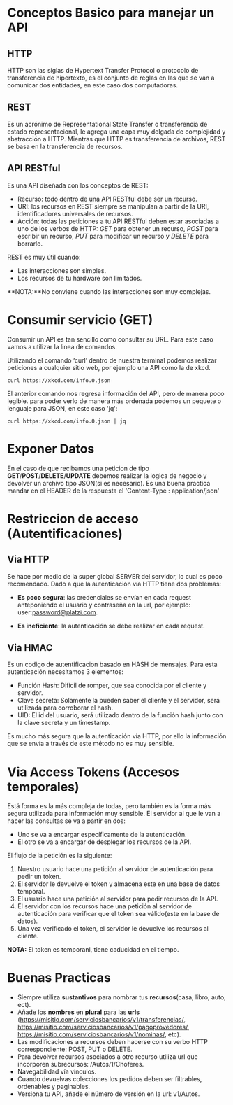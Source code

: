 # Conceptos Basico para manejar un API

## HTTP
HTTP son las siglas de Hypertext Transfer Protocol o protocolo de transferencia de hipertexto, es el conjunto de reglas en las que se van a comunicar dos entidades, en este caso dos computadoras.

## REST
Es un acrónimo de Representational State Transfer o transferencia de estado representacional, le agrega una capa muy delgada de complejidad y abstracción a HTTP. Mientras que HTTP es transferencia de archivos, REST se basa en la transferencia de recursos.

## API RESTful
Es una API diseñada con los conceptos de REST:

- Recurso: todo dentro de una API RESTful debe ser un recurso.
- URI: los recursos en REST siempre se manipulan a partir de la URI, identificadores universales de recursos.
- Acción: todas las peticiones a tu API RESTful deben estar asociadas a uno de los verbos de HTTP: *GET* para obtener un recurso, *POST* para escribir un recurso, *PUT* para modificar un recurso y *DELETE* para borrarlo.

REST es muy útil cuando:

- Las interacciones son simples.
- Los recursos de tu hardware son limitados.

**NOTA:**No conviene cuando las interacciones son muy complejas.

# Consumir servicio (GET)
Consumir un API es tan sencillo como consultar su URL. Para este caso vamos a utilizar la linea de comandos.

Utilizando el comando ‘curl’ dentro de nuestra terminal podemos realizar peticiones a cualquier sitio web, por ejemplo una API como la de xkcd.

`curl https://xkcd.com/info.0.json`

El anterior comando nos regresa información del API, pero de manera poco legible. para poder verlo de manera más ordenada podemos un pequete o lenguaje para JSON, en este caso 'jq':

`curl https://xkcd.com/info.0.json | jq`

# Exponer Datos

En el caso de que recibamos una peticion de tipo **GET**/**POST**/**DELETE**/**UPDATE** debemos realizar la logica de negocio y devolver un archivo tipo JSON(si es necesario).
Es una buena practica mandar en el HEADER de la respuesta el 'Content-Type : application/json'


# Restriccion de acceso (Autentificaciones)

## Via HTTP
Se hace por medio de la super global SERVER del servidor, lo cual es poco recomendado. Dado a que la autenticación vía HTTP tiene dos problemas:

- **Es poco segura**: las credenciales se envían en cada request anteponiendo el usuario y contraseña en la url, por ejemplo: user:password@platzi.com.

- **Es ineficiente**: la autenticación se debe realizar en cada request.

## Via HMAC
Es un codigo de autentificacion basado en HASH de mensajes. Para esta autenticación necesitamos 3 elementos:

- Función Hash: Difícil de romper, que sea conocida por el cliente y servidor.
- Clave secreta: Solamente la pueden saber el cliente y el servidor, será utilizada para corroborar el hash.
- UID: El id del usuario, será utilizado dentro de la función hash junto con la clave secreta y un timestamp.

Es mucho más segura que la autenticación vía HTTP, por ello la información que se envía a través de este método no es muy sensible.

# Via Access Tokens (Accesos temporales)
Está forma es la más compleja de todas, pero también es la forma más segura utilizada para información muy sensible. El servidor al que le van a hacer las consultas se va a partir en dos:

- Uno se va a encargar específicamente de la autenticación.
- El otro se va a encargar de desplegar los recursos de la API.

El flujo de la petición es la siguiente:

1. Nuestro usuario hace una petición al servidor de autenticación para pedir un token.
2. El servidor le devuelve el token y almacena este en una base de datos temporal.
3. El usuario hace una petición al servidor para pedir recursos de la API.
4. El servidor con los recursos hace una petición al servidor de autenticación para verificar que el token sea válido(este en la base de datos).
5. Una vez verificado el token, el servidor le devuelve los recursos al cliente.

**NOTA:** El token es temporanl, tiene caducidad en el tiempo.

# Buenas Practicas
- Siempre utiliza **sustantivos** para nombrar tus **recursos**(casa, libro, auto, ect).
- Añade los **nombres** en **plural** para las **urls** (https://misitio.com/serviciosbancarios/v1/transferencias/, https://misitio.com/serviciosbancarios/v1/pagoprovedores/, https://misitio.com/serviciosbancarios/v1/nominas/, etc).
- Las modificaciones a recursos deben hacerse con su verbo HTTP correspondiente: POST, PUT o DELETE.
- Para devolver recursos asociados a otro recurso utiliza url que incorporen subrecursos: /Autos/1/Choferes.
- Navegabilidad vía vínculos.
- Cuando devuelvas colecciones los pedidos deben ser filtrables, ordenables y paginables.
- Versiona tu API, añade el número de versión en la url: v1/Autos.
